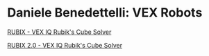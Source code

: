 # Daniele Benedettelli: VEX Robots

[RUBIX - VEX IQ Rubik's Cube Solver](Rubix)

[RUBIX 2.0 - VEX IQ Rubik's Cube Solver](Rubix-2)
